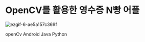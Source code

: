 # OpenCV를 활용한 영수증 N빵 어플
![ezgif-6-ae5a157c369f](https://user-images.githubusercontent.com/56239516/100165621-12fbe100-2efe-11eb-982b-23a04beeb01d.gif)

openCv
Android
Java
Python

